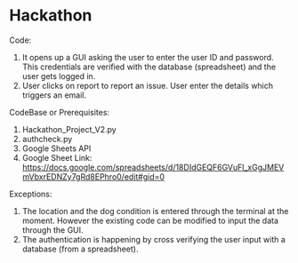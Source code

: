 # Hackathon

Code: 
1. It opens up a GUI asking the user to enter the user ID and password. This credentials are verified with the database (spreadsheet) and the user gets logged in.
2. User clicks on report to report an issue. User enter the details which triggers an email.

CodeBase or Prerequisites:
1. Hackathon_Project_V2.py
2. authcheck.py
3. Google Sheets API
4. Google Sheet Link: https://docs.google.com/spreadsheets/d/18DIdGEQF6GVuFl_xGgJMEVmVbxrEDNZy7gRd8EPhro0/edit#gid=0

Exceptions: 
1. The location and the dog condition is entered through the terminal at the moment. However the existing code can be modified to input the data through the GUI.
2. The authentication is happening by cross verifying the user input with a database (from a spreadsheet).
